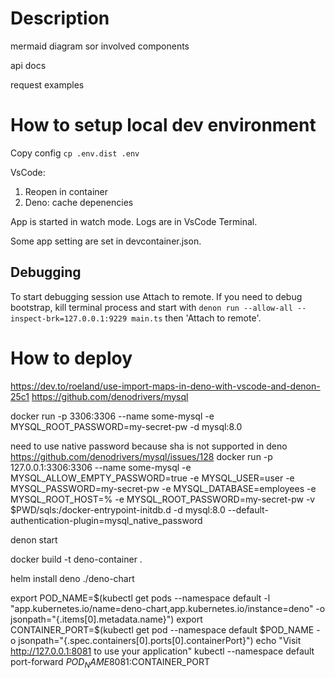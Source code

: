 # Description
mermaid diagram sor involved components

api docs

request examples

# How to setup local dev environment

Copy config `cp .env.dist .env`

VsCode:


1. Reopen in container
2. Deno: cache depenencies

App is started in watch mode. Logs are in VsCode Terminal.

Some app setting are set in devcontainer.json.

## Debugging
To start debugging session use Attach to remote.
If you need to debug bootstrap, kill terminal process and start with `denon run --allow-all --inspect-brk=127.0.0.1:9229 main.ts` then 'Attach to remote'.

# How to deploy

https://dev.to/roeland/use-import-maps-in-deno-with-vscode-and-denon-25c1
https://github.com/denodrivers/mysql

docker run -p 3306:3306 --name some-mysql -e MYSQL_ROOT_PASSWORD=my-secret-pw -d mysql:8.0

need to use native password because sha is not supported in deno https://github.com/denodrivers/mysql/issues/128
docker run -p 127.0.0.1:3306:3306 --name some-mysql -e MYSQL_ALLOW_EMPTY_PASSWORD=true -e MYSQL_USER=user -e MYSQL_PASSWORD=my-secret-pw -e MYSQL_DATABASE=employees -e MYSQL_ROOT_HOST=% -e MYSQL_ROOT_PASSWORD=my-secret-pw -v $PWD/sqls:/docker-entrypoint-initdb.d -d mysql:8.0 --default-authentication-plugin=mysql_native_password


denon start

docker build -t deno-container .

helm install deno ./deno-chart

  export POD_NAME=$(kubectl get pods --namespace default -l "app.kubernetes.io/name=deno-chart,app.kubernetes.io/instance=deno" -o jsonpath="{.items[0].metadata.name}")
  export CONTAINER_PORT=$(kubectl get pod --namespace default $POD_NAME -o jsonpath="{.spec.containers[0].ports[0].containerPort}")
  echo "Visit http://127.0.0.1:8081 to use your application"
  kubectl --namespace default port-forward $POD_NAME 8081:$CONTAINER_PORT